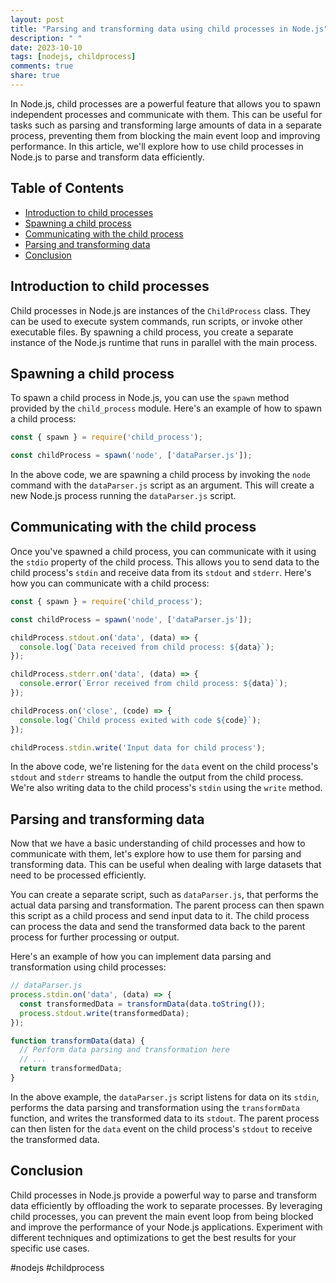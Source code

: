 ```yaml
---
layout: post
title: "Parsing and transforming data using child processes in Node.js"
description: " "
date: 2023-10-10
tags: [nodejs, childprocess]
comments: true
share: true
---
```


In Node.js, child processes are a powerful feature that allows you to spawn independent processes and communicate with them. This can be useful for tasks such as parsing and transforming large amounts of data in a separate process, preventing them from blocking the main event loop and improving performance. In this article, we'll explore how to use child processes in Node.js to parse and transform data efficiently.

## Table of Contents
- [Introduction to child processes](#introduction-to-child-processes)
- [Spawning a child process](#spawning-a-child-process)
- [Communicating with the child process](#communicating-with-the-child-process)
- [Parsing and transforming data](#parsing-and-transforming-data)
- [Conclusion](#conclusion)

## Introduction to child processes

Child processes in Node.js are instances of the `ChildProcess` class. They can be used to execute system commands, run scripts, or invoke other executable files. By spawning a child process, you create a separate instance of the Node.js runtime that runs in parallel with the main process.

## Spawning a child process

To spawn a child process in Node.js, you can use the `spawn` method provided by the `child_process` module. Here's an example of how to spawn a child process:

```javascript
const { spawn } = require('child_process');

const childProcess = spawn('node', ['dataParser.js']);
```

In the above code, we are spawning a child process by invoking the `node` command with the `dataParser.js` script as an argument. This will create a new Node.js process running the `dataParser.js` script.

## Communicating with the child process

Once you've spawned a child process, you can communicate with it using the `stdio` property of the child process. This allows you to send data to the child process's `stdin` and receive data from its `stdout` and `stderr`. Here's how you can communicate with a child process:

```javascript
const { spawn } = require('child_process');

const childProcess = spawn('node', ['dataParser.js']);

childProcess.stdout.on('data', (data) => {
  console.log(`Data received from child process: ${data}`);
});

childProcess.stderr.on('data', (data) => {
  console.error(`Error received from child process: ${data}`);
});

childProcess.on('close', (code) => {
  console.log(`Child process exited with code ${code}`);
});

childProcess.stdin.write('Input data for child process');
```

In the above code, we're listening for the `data` event on the child process's `stdout` and `stderr` streams to handle the output from the child process. We're also writing data to the child process's `stdin` using the `write` method.

## Parsing and transforming data

Now that we have a basic understanding of child processes and how to communicate with them, let's explore how to use them for parsing and transforming data. This can be useful when dealing with large datasets that need to be processed efficiently.

You can create a separate script, such as `dataParser.js`, that performs the actual data parsing and transformation. The parent process can then spawn this script as a child process and send input data to it. The child process can process the data and send the transformed data back to the parent process for further processing or output.

Here's an example of how you can implement data parsing and transformation using child processes:

```javascript
// dataParser.js
process.stdin.on('data', (data) => {
  const transformedData = transformData(data.toString());
  process.stdout.write(transformedData);
});

function transformData(data) {
  // Perform data parsing and transformation here
  // ...
  return transformedData;
}
```

In the above example, the `dataParser.js` script listens for data on its `stdin`, performs the data parsing and transformation using the `transformData` function, and writes the transformed data to its `stdout`. The parent process can then listen for the `data` event on the child process's `stdout` to receive the transformed data.

## Conclusion

Child processes in Node.js provide a powerful way to parse and transform data efficiently by offloading the work to separate processes. By leveraging child processes, you can prevent the main event loop from being blocked and improve the performance of your Node.js applications. Experiment with different techniques and optimizations to get the best results for your specific use cases.

#nodejs #childprocess